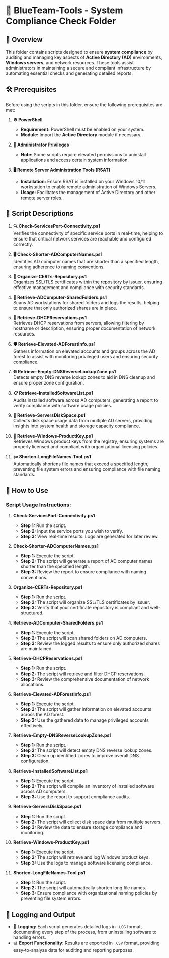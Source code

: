 # 🔵 BlueTeam-Tools - System Compliance Check Folder

## 📝 Overview

This folder contains scripts designed to ensure **system compliance** by auditing and managing key aspects of **Active Directory (AD)** environments, **Windows servers**, and network resources. These tools assist administrators in maintaining a secure and compliant infrastructure by automating essential checks and generating detailed reports.

## 🛠️ Prerequisites

Before using the scripts in this folder, ensure the following prerequisites are met:

1. **⚙️ PowerShell**
   - **Requirement:** PowerShell must be enabled on your system.
   - **Module:** Import the **Active Directory** module if necessary.

2. **🔑 Administrator Privileges**
   - **Note:** Some scripts require elevated permissions to uninstall applications and access certain system information.

3. **🖥️ Remote Server Administration Tools (RSAT)**
   - **Installation:** Ensure RSAT is installed on your Windows 10/11 workstation to enable remote administration of Windows Servers.
   - **Usage:** Facilitates the management of Active Directory and other remote server roles.

## 📄 Script Descriptions

1. **🔍 Check-ServicesPort-Connectivity.ps1**  
   Verifies the connectivity of specific service ports in real-time, helping to ensure that critical network services are reachable and configured correctly.

2. **🖥️ Check-Shorter-ADComputerNames.ps1**  
   Identifies AD computer names that are shorter than a specified length, ensuring adherence to naming conventions.

3. **🔐 Organize-CERTs-Repository.ps1**  
   Organizes SSL/TLS certificates within the repository by issuer, ensuring effective management and compliance with security standards.

4. **📂 Retrieve-ADComputer-SharedFolders.ps1**  
   Scans AD workstations for shared folders and logs the results, helping to ensure that only authorized shares are in place.

5. **📡 Retrieve-DHCPReservations.ps1**  
   Retrieves DHCP reservations from servers, allowing filtering by hostname or description, ensuring proper documentation of network resources.

6. **🛡️ Retrieve-Elevated-ADForestInfo.ps1**  
   Gathers information on elevated accounts and groups across the AD forest to assist with monitoring privileged users and ensuring security compliance.

7. **🌐 Retrieve-Empty-DNSReverseLookupZone.ps1**  
   Detects empty DNS reverse lookup zones to aid in DNS cleanup and ensure proper zone configuration.

8. **📋 Retrieve-InstalledSoftwareList.ps1**  
   Audits installed software across AD computers, generating a report to verify compliance with software usage policies.

9. **💽 Retrieve-ServersDiskSpace.ps1**  
   Collects disk space usage data from multiple AD servers, providing insights into system health and storage capacity compliance.

10. **🔑 Retrieve-Windows-ProductKey.ps1**  
    Retrieves Windows product keys from the registry, ensuring systems are properly licensed and compliant with organizational licensing policies.

11. **✂️ Shorten-LongFileNames-Tool.ps1**  
    Automatically shortens file names that exceed a specified length, preventing file system errors and ensuring compliance with file naming standards.

## 🚀 How to Use

### Script Usage Instructions:

1. **Check-ServicesPort-Connectivity.ps1**  
   - **Step 1:** Run the script.
   - **Step 2:** Input the service ports you wish to verify.
   - **Step 3:** View real-time results. Logs are generated for later review.

2. **Check-Shorter-ADComputerNames.ps1**  
   - **Step 1:** Execute the script.
   - **Step 2:** The script will generate a report of AD computer names shorter than the specified length.
   - **Step 3:** Review the report to ensure compliance with naming conventions.

3. **Organize-CERTs-Repository.ps1**  
   - **Step 1:** Run the script.
   - **Step 2:** The script will organize SSL/TLS certificates by issuer.
   - **Step 3:** Verify that your certificate repository is compliant and well-structured.

4. **Retrieve-ADComputer-SharedFolders.ps1**  
   - **Step 1:** Execute the script.
   - **Step 2:** The script will scan shared folders on AD computers.
   - **Step 3:** Review the logged results to ensure only authorized shares are maintained.

5. **Retrieve-DHCPReservations.ps1**  
   - **Step 1:** Run the script.
   - **Step 2:** The script will retrieve and filter DHCP reservations.
   - **Step 3:** Review the comprehensive documentation of network allocations.

6. **Retrieve-Elevated-ADForestInfo.ps1**  
   - **Step 1:** Execute the script.
   - **Step 2:** The script will gather information on elevated accounts across the AD forest.
   - **Step 3:** Use the gathered data to manage privileged accounts effectively.

7. **Retrieve-Empty-DNSReverseLookupZone.ps1**  
   - **Step 1:** Run the script.
   - **Step 2:** The script will detect empty DNS reverse lookup zones.
   - **Step 3:** Clean up identified zones to improve overall DNS configuration.

8. **Retrieve-InstalledSoftwareList.ps1**  
   - **Step 1:** Execute the script.
   - **Step 2:** The script will compile an inventory of installed software across AD computers.
   - **Step 3:** Use the report to support compliance audits.

9. **Retrieve-ServersDiskSpace.ps1**  
   - **Step 1:** Run the script.
   - **Step 2:** The script will collect disk space data from multiple servers.
   - **Step 3:** Review the data to ensure storage compliance and monitoring.

10. **Retrieve-Windows-ProductKey.ps1**  
    - **Step 1:** Execute the script.
    - **Step 2:** The script will retrieve and log Windows product keys.
    - **Step 3:** Use the logs to manage software licensing compliance.

11. **Shorten-LongFileNames-Tool.ps1**  
    - **Step 1:** Run the script.
    - **Step 2:** The script will automatically shorten long file names.
    - **Step 3:** Ensure compliance with organizational naming policies by preventing file system errors.

## 📝 Logging and Output

- 📄 **Logging:** Each script generates detailed logs in `.LOG` format, documenting every step of the process, from uninstalling software to handling errors.
- 📊 **Export Functionality:** Results are exported in `.CSV` format, providing easy-to-analyze data for auditing and reporting purposes.
